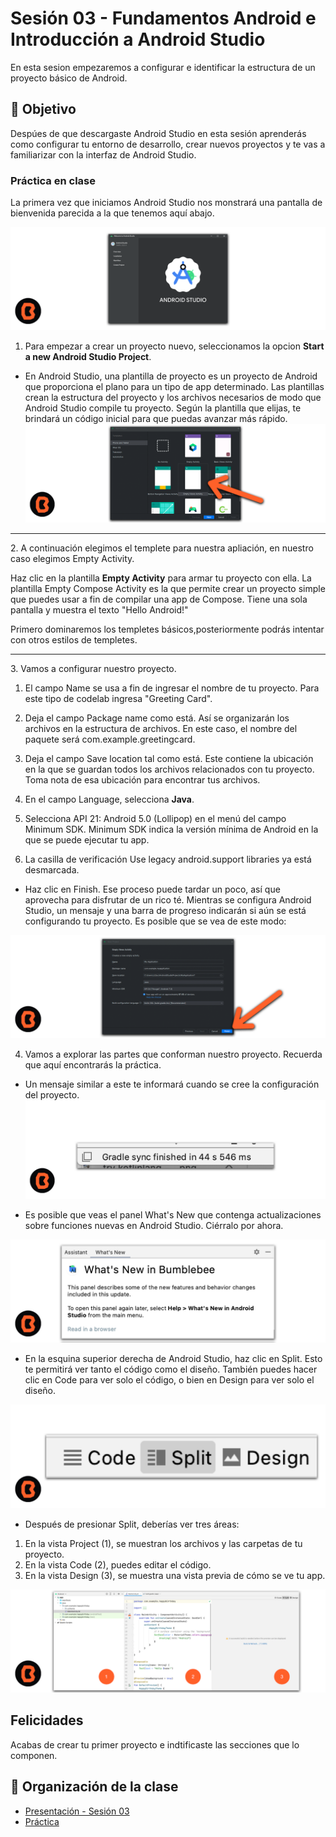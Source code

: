 # Sesión 03 - Fundamentos Android e Introducción a Android Studio
En esta sesion empezaremos a configurar e identificar la estructura de un proyecto básico de Android.

## 🎯 Objetivo

Despúes de que descargaste Android Studio en esta sesión aprenderás como configurar tu entorno de desarrollo, crear nuevos proyectos y te vas a familiarizar con la interfaz de Android Studio.

### Práctica en clase

La primera vez que iniciamos Android Studio nos monstrará una pantalla de bienvenida parecida a la que tenemos aquí abajo.

![Creando Proyecto Android Studio](img/002.png)

1. Para empezar a crear un proyecto nuevo, seleccionamos la opcion **Start a new Android Studio Project**.
* En Android Studio, una plantilla de proyecto es un proyecto de Android que proporciona el plano para un tipo de app determinado. Las plantillas crean la estructura del proyecto y los archivos necesarios de modo que Android Studio compile tu proyecto. Según la plantilla que elijas, te brindará un código inicial para que puedas avanzar más rápido.
 ![Creando Proyecto Android Studio](img/03.png)
<hr>
 2. A continuación elegimos el templete para nuestra apliación, en nuestro caso elegimos Empty Activity.

 Haz clic en la plantilla **Empty Activity** para armar tu proyecto con ella. La plantilla Empty Compose Activity es la que permite crear un proyecto simple que puedes usar a fin de compilar una app de Compose. Tiene una sola pantalla y muestra el texto "Hello Android!"

 Primero dominaremos los templetes básicos,posteriormente podrás intentar con otros estilos de templetes.
 <hr>
 3. Vamos a configurar nuestro proyecto.

1. El campo Name se usa a fin de ingresar el nombre de tu proyecto. Para este tipo de codelab ingresa "Greeting Card".

2. Deja el campo Package name como está. Así se organizarán los archivos en la estructura de archivos. En este caso, el nombre del paquete será com.example.greetingcard.

3. Deja el campo Save location tal como está. Este contiene la ubicación en la que se guardan todos los archivos relacionados con tu proyecto. Toma nota de esa ubicación para encontrar tus archivos.

4. En el campo Language, selecciona **Java**.

5. Selecciona API 21: Android 5.0 (Lollipop) en el menú del campo Minimum SDK. Minimum SDK indica la versión mínima de Android en la que se puede ejecutar tu app.

6. La casilla de verificación Use legacy android.support libraries ya está desmarcada.

* Haz clic en Finish. Ese proceso puede tardar un poco, así que aprovecha para disfrutar de un rico té. Mientras se configura Android Studio, un mensaje y una barra de progreso indicarán si aún se está configurando tu proyecto. Es posible que se vea de este modo:

 ![Creando Proyecto Android Studio](img/04.png)

4. Vamos a explorar las partes que conforman nuestro proyecto. Recuerda que aquí encontrarás la práctica.

* Un mensaje similar a este te informará cuando se cree la configuración del proyecto.
 ![Creando Proyecto Android Studio](img/05.png)

* Es posible que veas el panel What's New que contenga actualizaciones sobre funciones nuevas en Android Studio. Ciérralo por ahora.

![Creando Proyecto Android Studio](img/06.png)

* En la esquina superior derecha de Android Studio, haz clic en Split. Esto te permitirá ver tanto el código como el diseño. También puedes hacer clic en Code para ver solo el código, o bien en Design para ver solo el diseño.

![Creando Proyecto Android Studio](img/07.png)

* Después de presionar Split, deberías ver tres áreas:

1. En la vista Project (1), se muestran los archivos y las carpetas de tu proyecto.
2. En la vista Code (2), puedes editar el código.
3. En la vista Design (3), se muestra una vista previa de cómo se ve tu app.

![Creando Proyecto Android Studio](img/08.png)

## Felicidades

Acabas de crear tu primer proyecto e indtificaste las secciones que lo componen.



## 📝 Organización de la clase

- [Presentación - Sesión 03](presentacion/Sesion-03.pptx)
- [Práctica](Practica-01)


